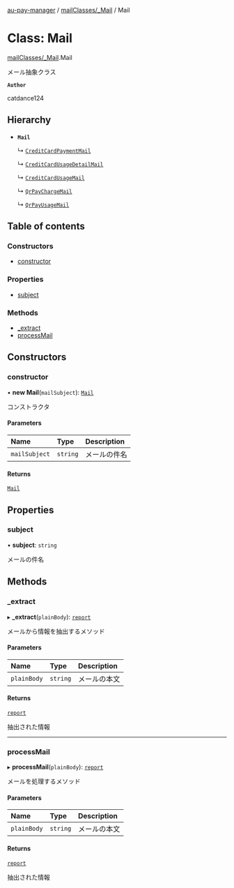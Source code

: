 [au-pay-manager](../README.md) / [mailClasses/\_Mail](../modules/mailClasses__Mail.md) / Mail

# Class: Mail

[mailClasses/\_Mail](../modules/mailClasses__Mail.md).Mail

メール抽象クラス

**`Author`**

catdance124

## Hierarchy

- **`Mail`**

  ↳ [`CreditCardPaymentMail`](mailClasses_CreditCardPaymentMail.CreditCardPaymentMail.md)

  ↳ [`CreditCardUsageDetailMail`](mailClasses_CreditCardUsageDetailMail.CreditCardUsageDetailMail.md)

  ↳ [`CreditCardUsageMail`](mailClasses_CreditCardUsageMail.CreditCardUsageMail.md)

  ↳ [`QrPayChargeMail`](mailClasses_QrPayChargeMail.QrPayChargeMail.md)

  ↳ [`QrPayUsageMail`](mailClasses_QrPayUsageMail.QrPayUsageMail.md)

## Table of contents

### Constructors

- [constructor](mailClasses__Mail.Mail.md#constructor)

### Properties

- [subject](mailClasses__Mail.Mail.md#subject)

### Methods

- [\_extract](mailClasses__Mail.Mail.md#_extract)
- [processMail](mailClasses__Mail.Mail.md#processmail)

## Constructors

### constructor

• **new Mail**(`mailSubject`): [`Mail`](mailClasses__Mail.Mail.md)

コンストラクタ

#### Parameters

| Name | Type | Description |
| :------ | :------ | :------ |
| `mailSubject` | `string` | メールの件名 |

#### Returns

[`Mail`](mailClasses__Mail.Mail.md)

## Properties

### subject

• **subject**: `string`

メールの件名

## Methods

### \_extract

▸ **_extract**(`plainBody`): [`report`](../interfaces/interfaces.report.md)

メールから情報を抽出するメソッド

#### Parameters

| Name | Type | Description |
| :------ | :------ | :------ |
| `plainBody` | `string` | メールの本文 |

#### Returns

[`report`](../interfaces/interfaces.report.md)

抽出された情報

___

### processMail

▸ **processMail**(`plainBody`): [`report`](../interfaces/interfaces.report.md)

メールを処理するメソッド

#### Parameters

| Name | Type | Description |
| :------ | :------ | :------ |
| `plainBody` | `string` | メールの本文 |

#### Returns

[`report`](../interfaces/interfaces.report.md)

抽出された情報
